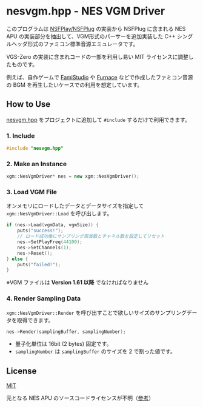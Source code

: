 # nesvgm.hpp - NES VGM Driver

このプログラムは [NSFPlay/NSFPlug](https://github.com/bbbradsmith/nsfplay) の実装から NSFPlug に含まれる NES APU の実装部分を抽出して、VGM形式のパーサーを追加実装した C++ シングルヘッダ形式のファミコン標準音源エミュレータです。

VGS-Zero の実装に含まれコードの一部を利用し易い MIT ライセンスに調整したものです。

例えば、自作ゲームで [FamiStudio](https://famistudio.org/) や [Furnace](https://tildearrow.org/furnace/) などで作成したファミコン音源の BGM を再生したいケースでの利用を想定しています。

## How to Use

[nesvgm.hpp](nesvgm.hpp) をプロジェクトに追加して `#include` するだけで利用できます。

### 1. Include

```c++
#include "nesvgm.hpp"
```

### 2. Make an Instance

```c++
xgm::NesVgmDriver* nes = new xgm::NesVgmDriver();
```

### 3. Load VGM File

オンメモリにロードしたデータとデータサイズを指定して `xgm::NesVgmDriver::Load` を呼び出します。

```c++
if (nes->Load(vgmData, vgmSize)) {
    puts("success!");
    // ロード成功後にサンプリング周波数とチャネル数を設定してリセット
    nes->SetPlayFreq(44100);
    nes->SetChannels(1);
    nes->Reset();
} else {
    puts("failed!");
}
```

※VGM ファイルは __Version 1.61 以降__ でなければなりません

### 4. Render Sampling Data

`xgm::NesVgmDriver::Render` を呼び出すことで欲しいサイズのサンプリングデータを取得できます。

```c++
nes->Render(samplingBuffer, samplingNumber);
```

- 量子化単位は 16bit (2 bytes) 固定です。
- `samplingNumber` は `samplingBuffer` のサイズを 2 で割った値です。

## License

[MIT](LICENSE.txt)

元となる NES APU のソースコードライセンスが不明（[参考]()）

